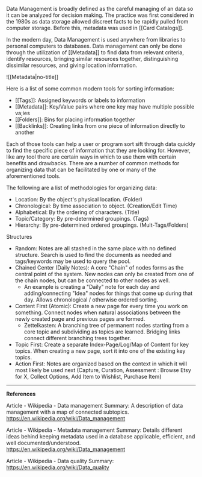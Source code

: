 Data Management is broadly defined as the careful managing of an data so it can be analyzed for decision making. The practice was first considered in the 1980s as data storage allowed discreet facts to be rapidly pulled from computer storage. Before this, metadata was used in [[Card Catalogs]].

In the modern day, Data Management is used anywhere from libraries to personal computers to databases. Data management can only be done through the utilization of [[Metadata]] to find data from relevant criteria, identify resources, bringing similar resources together, distinguishing dissimilar resources, and giving location information.

![[Metadata|no-title]]

Here is a list of some common modern tools for sorting information:
- [[Tags]]: Assigned keywords or labels to information
- [[Metadata]]: Key/Value pairs where one key may have multiple possible va;ies
- [[Folders]]: Bins for placing information together
- [[Backlinks]]: Creating links from one piece of information directly to another

Each of those tools can help a user or program sort sift through data quickly to find the specific piece of information that they are looking for. However, like any tool there are certain ways in which to use them with certain benefits and drawbacks. There are a number of common methods for organizing data that can be facilitated by one or many of the aforementioned tools.

The following are a list of methodologies for organizing data: 
- Location: By the object's physical location. (Folder)
- Chronological: By time association to object. (Creation/Edit Time)
- Alphabetical: By the ordering of characters. (Title)
- Topic/Category: By pre-determined groupings. (Tags)
- Hierarchy: By pre-determined ordered groupings. (Mult-Tags/Folders)

Structures
- Random: Notes are all stashed in the same place with no defined structure. Search is used to find the documents as needed and tags/keywords may be used to query the pool.
- Chained Center (Daily Notes): A core "Chain" of nodes forms as the central point of the system. New nodes can only be created from one of the chain nodes, but can be connected to other nodes as well. 
	- An example is creating a "Daily" note for each day and adding/connecting "Idea" nodes for things that come up during that day. Allows chronological / otherwise ordered sorting.
- Content First (Atomic): Create a new page for every time you work on something. Connect nodes when natural associations between the newly created page and previous pages are formed.
	- Zettelkasten: A branching tree of permanent nodes starting from a core topic and subdividing as topics are learned. Bridging links connect different branching trees together.
- Topic First: Create a separate Index-Page/Log/Map of Content for key topics. When creating a new page, sort it into one of the existing key topics.
- Action First: Notes are organized based on the context in which it will most likely be used next (Capture, Curation, Assessment : Browse Etsy for X, Collect Options, Add Item to Wishlist, Purchase Item)

___
**References**

Article - Wikipedia - Data management
	Summary: A description of data management with a map of connected subtopics.
	https://en.wikipedia.org/wiki/Data_management

Article - Wikipedia - Metadata management
	Summary: Details different ideas behind keeping metadata used in a database applicable, efficient, and well documented/understood.
	https://en.wikipedia.org/wiki/Data_management

Article - Wikipedia - Data quality
	Summary:
	https://en.wikipedia.org/wiki/Data_quality